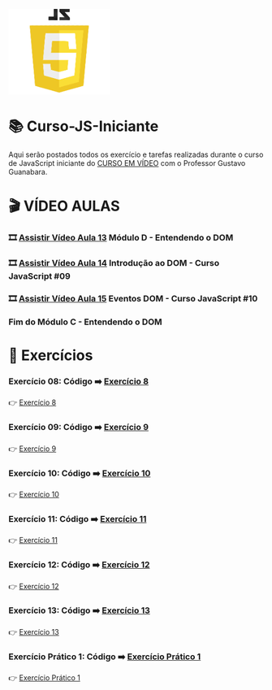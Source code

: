 ![image](https://github.com/leosviana/Curso-JS/blob/main/extras/imagem-js.png)

# :books: Curso-JS-Iniciante

Aqui serão postados todos os exercício e tarefas realizadas durante o curso de JavaScript iniciante do [CURSO EM VÍDEO](https://www.youtube.com/watch?v=1-w1RfGIov4&list=PLHz_AreHm4dlsK3Nr9GVvXCbpQyHQl1o1) com o Professor Gustavo Guanabara.

# :clapper: VÍDEO AULAS
### :film_strip: [Assistir Vídeo Aula 13](https://www.youtube.com/watch?v=H80nCKs9c2k&list=PLHz_AreHm4dlsK3Nr9GVvXCbpQyHQl1o1&index=13) Módulo D - Entendendo o DOM<br>
### :film_strip: [Assistir Vídeo Aula 14](https://www.youtube.com/watch?v=WWZX8RWLxIk&list=PLHz_AreHm4dlsK3Nr9GVvXCbpQyHQl1o1&index=14) Introdução ao DOM - Curso JavaScript #09<br>
### :film_strip: [Assistir Vídeo Aula 15](https://www.youtube.com/watch?v=wWnBB-mZIvY&list=PLHz_AreHm4dlsK3Nr9GVvXCbpQyHQl1o1&index=15) Eventos DOM - Curso JavaScript #10<br><br>Fim do Módulo C - Entendendo o DOM<br>

# :scroll: Exercícios
### Exercício 08: Código :arrow_right: [Exercício 8](https://github.com/leosviana/Curso-JS/blob/main/Modulo%20D/exercicios/aula11/ex008.js)<br> 
:point_right: [Exercício 8](https://leosviana.github.io/Curso-JS-Iniciante/Modulo%20D/exercicios/aula11/ex008.js)<br>
### Exercício 09: Código :arrow_right: [Exercício 9](https://github.com/leosviana/Curso-JS/blob/main/Modulo%20D/exercicios/aula11/ex009.js)<br> 
:point_right: [Exercício 9](https://leosviana.github.io/Curso-JS-Iniciante/Modulo%20D/exercicios/aula11/ex009.js)<br>
### Exercício 10: Código :arrow_right: [Exercício 10](https://github.com/leosviana/Curso-JS/blob/main/Modulo%20D/exercicios/aula11/ex010.html)<br> 
:point_right: [Exercício 10](https://leosviana.github.io/Curso-JS-Iniciante/Modulo%20D/exercicios/aula11/ex010.html)<br>
### Exercício 11: Código :arrow_right: [Exercício 11](https://github.com/leosviana/Curso-JS/blob/main/Modulo%20D/exercicios/aula12/ex011.js)<br> 
:point_right: [Exercício 11](https://leosviana.github.io/Curso-JS-Iniciante/Modulo%20D/exercicios/aula12/ex011.js)<br>
### Exercício 12: Código :arrow_right: [Exercício 12](https://github.com/leosviana/Curso-JS/blob/main/Modulo%20D/exercicios/aula12/ex012.js)<br> 
:point_right: [Exercício 12](https://leosviana.github.io/Curso-JS-Iniciante/Modulo%20D/exercicios/aula12/ex012.js)<br>
### Exercício 13: Código :arrow_right: [Exercício 13](https://github.com/leosviana/Curso-JS/blob/main/Modulo%20D/exercicios/aula12/ex013.js)<br> 
:point_right: [Exercício 13](https://leosviana.github.io/Curso-JS-Iniciante/Modulo%20D/exercicios/aula12/ex013.js)<br>

### Exercício Prático 1: Código :arrow_right: [Exercício Prático 1](https://github.com/leosviana/Curso-JS/blob/main/Modulo%20D/exercicios/aula11/exPratico1.html)<br> 
:point_right: [Exercício Prático 1](https://leosviana.github.io/Curso-JS-Iniciante/Modulo%20D/exercicios/aula11/exPratico1.html)<br>